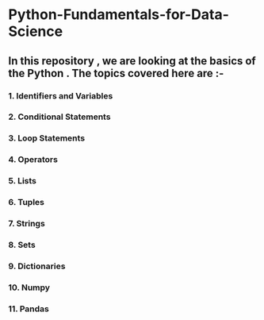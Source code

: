 # Python-Fundamentals-for-Data-Science

## In this repository , we are looking at the basics of the Python . The topics covered here are :- 

### 1. Identifiers and Variables 
### 2. Conditional Statements 
### 3. Loop Statements
### 4. Operators
### 5. Lists 
### 6. Tuples 
### 7. Strings 
### 8. Sets 
### 9. Dictionaries 
### 10. Numpy 
### 11. Pandas
